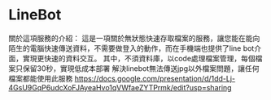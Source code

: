 # LineBot
關於這項服務的介紹：
這是一項關於無狀態快速存取檔案的服務，讓您能在能向陌生的電腦快速傳送資料，不需要做登入的動作，而在手機端也提供了line bot介面，實現更快速的資料交互。
其中，不須資料庫，以code處理檔案管理，每個檔案只保留30秒，實現低成本部署
解決linebot無法傳送jpg以外檔案問題，讓任何檔案都能使用此服務
https://docs.google.com/presentation/d/1dd-Lj-4GsU9GqP6udcXoFJAyeaHvo1qVWfaeZYTPrmk/edit?usp=sharing
